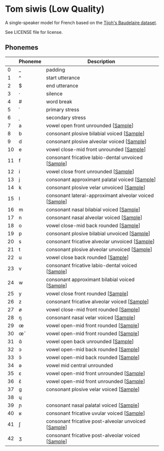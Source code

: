 # Tom siwis (Low Quality)

A single-speaker model for French based on the [Tijoh's Baudelaire dataset](https://git.bksp.space/Tjiho/baudelaire-sentences).

See LICENSE file for license.


## Phonemes

<table><thead><th>&nbsp;</th><th>Phoneme</th><th>Description</th></thead>
<tr>
<td> 0 </td>
<td> _ </td>
<td> padding </td>
</tr>
<tr>
<td> 1 </td>
<td> ^ </td>
<td> start utterance </td>
</tr>
<tr>
<td> 2 </td>
<td> $ </td>
<td> end utterance </td>
</tr>
<tr>
<td> 3 </td>
<td> · </td>
<td> silence </td>
</tr>
<tr>
<td> 4 </td>
<td> # </td>
<td> word break </td>
</tr>
<tr>
<td> 5 </td>
<td> ˈ </td>
<td> primary stress </td>
</tr>
<tr>
<td> 6 </td>
<td> ˌ </td>
<td> secondary stress </td>
</tr>
<tr>
<td> 7 </td>
<td> a </td>
<td> vowel open front unrounded [<a title="Audio sample for vowel open front unrounded " href="phonemes/open_front_unrounded_vowel.wav">Sample</a>] </td>
</tr>
<tr>
<td> 8 </td>
<td> b </td>
<td> consonant plosive bilabial voiced [<a title="Audio sample for consonant plosive bilabial voiced " href="phonemes/voiced_bilabial_plosive.wav">Sample</a>] </td>
</tr>
<tr>
<td> 9 </td>
<td> d </td>
<td> consonant plosive alveolar voiced [<a title="Audio sample for consonant plosive alveolar voiced " href="phonemes/voiced_alveolar_plosive.wav">Sample</a>] </td>
</tr>
<tr>
<td> 10 </td>
<td> e </td>
<td> vowel close-mid front unrounded [<a title="Audio sample for vowel close-mid front unrounded " href="phonemes/close-mid_front_unrounded_vowel.wav">Sample</a>] </td>
</tr>
<tr>
<td> 11 </td>
<td> f </td>
<td> consonant fricative labio-dental unvoiced [<a title="Audio sample for consonant fricative labio-dental unvoiced " href="phonemes/voiceless_labiodental_fricative.wav">Sample</a>] </td>
</tr>
<tr>
<td> 12 </td>
<td> i </td>
<td> vowel close front unrounded [<a title="Audio sample for vowel close front unrounded " href="phonemes/close_front_unrounded_vowel.wav">Sample</a>] </td>
</tr>
<tr>
<td> 13 </td>
<td> j </td>
<td> consonant approximant palatal voiced [<a title="Audio sample for consonant approximant palatal voiced " href="phonemes/palatal_approximant.wav">Sample</a>] </td>
</tr>
<tr>
<td> 14 </td>
<td> k </td>
<td> consonant plosive velar unvoiced [<a title="Audio sample for consonant plosive velar unvoiced " href="phonemes/voiceless_velar_plosive.wav">Sample</a>] </td>
</tr>
<tr>
<td> 15 </td>
<td> l </td>
<td> consonant lateral-approximant alveolar voiced [<a title="Audio sample for consonant lateral-approximant alveolar voiced " href="phonemes/alveolar_lateral_approximant.wav">Sample</a>] </td>
</tr>
<tr>
<td> 16 </td>
<td> m </td>
<td> consonant nasal bilabial voiced [<a title="Audio sample for consonant nasal bilabial voiced " href="phonemes/bilabial_nasal.wav">Sample</a>] </td>
</tr>
<tr>
<td> 17 </td>
<td> n </td>
<td> consonant nasal alveolar voiced [<a title="Audio sample for consonant nasal alveolar voiced " href="phonemes/alveolar_nasal.wav">Sample</a>] </td>
</tr>
<tr>
<td> 18 </td>
<td> o </td>
<td> vowel close-mid back rounded [<a title="Audio sample for vowel close-mid back rounded " href="phonemes/close-mid_back_rounded_vowel.wav">Sample</a>] </td>
</tr>
<tr>
<td> 19 </td>
<td> p </td>
<td> consonant plosive bilabial unvoiced [<a title="Audio sample for consonant plosive bilabial unvoiced " href="phonemes/voiceless_bilabial_plosive.wav">Sample</a>] </td>
</tr>
<tr>
<td> 20 </td>
<td> s </td>
<td> consonant fricative alveolar unvoiced [<a title="Audio sample for consonant fricative alveolar unvoiced " href="phonemes/voiceless_alveolar_fricative.wav">Sample</a>] </td>
</tr>
<tr>
<td> 21 </td>
<td> t </td>
<td> consonant plosive alveolar unvoiced [<a title="Audio sample for consonant plosive alveolar unvoiced " href="phonemes/voiceless_alveolar_plosive.wav">Sample</a>] </td>
</tr>
<tr>
<td> 22 </td>
<td> u </td>
<td> vowel close back rounded [<a title="Audio sample for vowel close back rounded " href="phonemes/close_back_rounded_vowel.wav">Sample</a>] </td>
</tr>
<tr>
<td> 23 </td>
<td> v </td>
<td> consonant fricative labio-dental voiced [<a title="Audio sample for consonant fricative labio-dental voiced " href="phonemes/voiced_labiodental_fricative.wav">Sample</a>] </td>
</tr>
<tr>
<td> 24 </td>
<td> w </td>
<td> consonant approximant bilabial voiced [<a title="Audio sample for consonant approximant bilabial voiced " href="phonemes/voiced_bilabial_approximant.wav">Sample</a>] </td>
</tr>
<tr>
<td> 25 </td>
<td> y </td>
<td> vowel close front rounded [<a title="Audio sample for vowel close front rounded " href="phonemes/close_front_rounded_vowel.wav">Sample</a>] </td>
</tr>
<tr>
<td> 26 </td>
<td> z </td>
<td> consonant fricative alveolar voiced [<a title="Audio sample for consonant fricative alveolar voiced " href="phonemes/voiced_alveolar_fricative.wav">Sample</a>] </td>
</tr>
<tr>
<td> 27 </td>
<td> ø </td>
<td> vowel close-mid front rounded [<a title="Audio sample for vowel close-mid front rounded " href="phonemes/close-mid_front_rounded_vowel.wav">Sample</a>] </td>
</tr>
<tr>
<td> 28 </td>
<td> ŋ </td>
<td> consonant nasal velar voiced [<a title="Audio sample for consonant nasal velar voiced " href="phonemes/velar_nasal.wav">Sample</a>] </td>
</tr>
<tr>
<td> 29 </td>
<td> œ </td>
<td> vowel open-mid front rounded [<a title="Audio sample for vowel open-mid front rounded " href="phonemes/open-mid_front_rounded_vowel.wav">Sample</a>] </td>
</tr>
<tr>
<td> 30 </td>
<td> œ̃ </td>
<td> vowel open-mid front rounded [<a title="Audio sample for vowel open-mid front rounded " href="phonemes/open-mid_front_rounded_vowel.wav">Sample</a>] </td>
</tr>
<tr>
<td> 31 </td>
<td> ɑ̃ </td>
<td> vowel open back unrounded [<a title="Audio sample for vowel open back unrounded " href="phonemes/open_back_unrounded_vowel.wav">Sample</a>] </td>
</tr>
<tr>
<td> 32 </td>
<td> ɔ </td>
<td> vowel open-mid back rounded [<a title="Audio sample for vowel open-mid back rounded " href="phonemes/open-mid_back_rounded_vowel.wav">Sample</a>] </td>
</tr>
<tr>
<td> 33 </td>
<td> ɔ̃ </td>
<td> vowel open-mid back rounded [<a title="Audio sample for vowel open-mid back rounded " href="phonemes/open-mid_back_rounded_vowel.wav">Sample</a>] </td>
</tr>
<tr>
<td> 34 </td>
<td> ə </td>
<td> vowel mid central unrounded </td>
</tr>
<tr>
<td> 35 </td>
<td> ɛ </td>
<td> vowel open-mid front unrounded [<a title="Audio sample for vowel open-mid front unrounded " href="phonemes/open-mid_front_unrounded_vowel.wav">Sample</a>] </td>
</tr>
<tr>
<td> 36 </td>
<td> ɛ̃ </td>
<td> vowel open-mid front unrounded [<a title="Audio sample for vowel open-mid front unrounded " href="phonemes/open-mid_front_unrounded_vowel.wav">Sample</a>] </td>
</tr>
<tr>
<td> 37 </td>
<td> ɡ </td>
<td> consonant plosive velar voiced [<a title="Audio sample for consonant plosive velar voiced " href="phonemes/voiced_velar_plosive.wav">Sample</a>] </td>
</tr>
<tr>
<td> 38 </td>
<td> ɥ </td>
<td>  </td>
</tr>
<tr>
<td> 39 </td>
<td> ɲ </td>
<td> consonant nasal palatal voiced [<a title="Audio sample for consonant nasal palatal voiced " href="phonemes/palatal_nasal.wav">Sample</a>] </td>
</tr>
<tr>
<td> 40 </td>
<td> ʁ </td>
<td> consonant fricative uvular voiced [<a title="Audio sample for consonant fricative uvular voiced " href="phonemes/voiced_uvular_fricative.wav">Sample</a>] </td>
</tr>
<tr>
<td> 41 </td>
<td> ʃ </td>
<td> consonant fricative post-alveolar unvoiced [<a title="Audio sample for consonant fricative post-alveolar unvoiced " href="phonemes/voiceless_postalveolar_fricative.wav">Sample</a>] </td>
</tr>
<tr>
<td> 42 </td>
<td> ʒ </td>
<td> consonant fricative post-alveolar voiced [<a title="Audio sample for consonant fricative post-alveolar voiced " href="phonemes/voiced_postalveolar_fricative.wav">Sample</a>] </td>
</tr>
</table>
